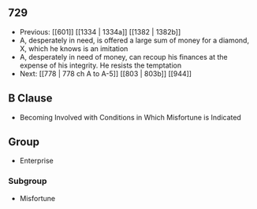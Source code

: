 ## 729
- Previous: [[601]] [[1334 | 1334a]] [[1382 | 1382b]] 
- A, desperately in need, is offered a large sum of money for a diamond, X, which he knows is an imitation
- A, desperately in need of money, can recoup his finances at the expense of his integrity. He resists the temptation
- Next: [[778 | 778 ch A to A-5]] [[803 | 803b]] [[944]] 

## B Clause
- Becoming Involved with Conditions in Which Misfortune is Indicated

## Group
- Enterprise

### Subgroup
- Misfortune

